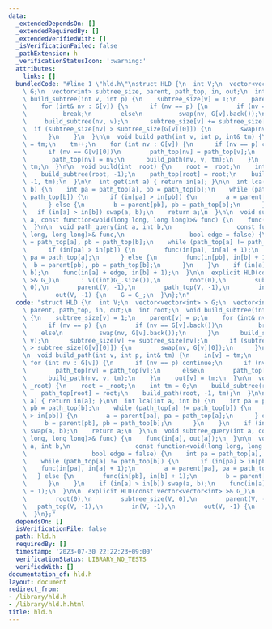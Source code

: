 ```yaml
---
data:
  _extendedDependsOn: []
  _extendedRequiredBy: []
  _extendedVerifiedWith: []
  _isVerificationFailed: false
  _pathExtension: h
  _verificationStatusIcon: ':warning:'
  attributes:
    links: []
  bundledCode: "#line 1 \"hld.h\"\nstruct HLD {\n  int V;\n  vector<vector<int> >\
    \ G;\n  vector<int> subtree_size, parent, path_top, in, out;\n  int root;\n  void\
    \ build_subtree(int v, int p) {\n    subtree_size[v] = 1;\n    parent[v] = p;\n\
    \    for (int& nv : G[v]) {\n      if (nv == p) {\n        if (nv == G[v].back())\n\
    \          break;\n        else\n          swap(nv, G[v].back());\n      }\n \
    \     build_subtree(nv, v);\n      subtree_size[v] += subtree_size[nv];\n    \
    \  if (subtree_size[nv] > subtree_size[G[v][0]]) {\n        swap(nv, G[v][0]);\n\
    \      }\n    }\n  }\n\n  void build_path(int v, int p, int& tm) {\n    in[v]\
    \ = tm;\n    tm++;\n    for (int nv : G[v]) {\n      if (nv == p) continue;\n\
    \      if (nv == G[v][0])\n        path_top[nv] = path_top[v];\n      else\n \
    \       path_top[nv] = nv;\n      build_path(nv, v, tm);\n    }\n    out[v] =\
    \ tm;\n  }\n\n  void build(int _root) {\n    root = _root;\n    int tm = 0;\n\
    \    build_subtree(root, -1);\n    path_top[root] = root;\n    build_path(root,\
    \ -1, tm);\n  }\n\n  int get(int a) { return in[a]; }\n\n  int lca(int a, int\
    \ b) {\n    int pa = path_top[a], pb = path_top[b];\n    while (path_top[a] !=\
    \ path_top[b]) {\n      if (in[pa] > in[pb]) {\n        a = parent[pa], pa = path_top[a];\n\
    \      } else {\n        b = parent[pb], pb = path_top[b];\n      }\n    }\n \
    \   if (in[a] > in[b]) swap(a, b);\n    return a;\n  }\n\n  void subtree_query(int\
    \ a, const function<void(long long, long long)>& func) {\n    func(in[a], out[a]);\n\
    \  }\n\n  void path_query(int a, int b,\n                  const function<void(long\
    \ long, long long)>& func,\n                  bool edge = false) {\n    int pa\
    \ = path_top[a], pb = path_top[b];\n    while (path_top[a] != path_top[b]) {\n\
    \      if (in[pa] > in[pb]) {\n        func(in[pa], in[a] + 1);\n        a = parent[pa],\
    \ pa = path_top[a];\n      } else {\n        func(in[pb], in[b] + 1);\n      \
    \  b = parent[pb], pb = path_top[b];\n      }\n    }\n    if (in[a] > in[b]) swap(a,\
    \ b);\n    func(in[a] + edge, in[b] + 1);\n  }\n\n  explicit HLD(const vector<vector<int>\
    \ >& G_)\n      : V((int)G_.size()),\n        root(0),\n        subtree_size(V,\
    \ 0),\n        parent(V, -1),\n        path_top(V, -1),\n        in(V, -1),\n\
    \        out(V, -1) {\n    G = G_;\n  }\n};\n"
  code: "struct HLD {\n  int V;\n  vector<vector<int> > G;\n  vector<int> subtree_size,\
    \ parent, path_top, in, out;\n  int root;\n  void build_subtree(int v, int p)\
    \ {\n    subtree_size[v] = 1;\n    parent[v] = p;\n    for (int& nv : G[v]) {\n\
    \      if (nv == p) {\n        if (nv == G[v].back())\n          break;\n    \
    \    else\n          swap(nv, G[v].back());\n      }\n      build_subtree(nv,\
    \ v);\n      subtree_size[v] += subtree_size[nv];\n      if (subtree_size[nv]\
    \ > subtree_size[G[v][0]]) {\n        swap(nv, G[v][0]);\n      }\n    }\n  }\n\
    \n  void build_path(int v, int p, int& tm) {\n    in[v] = tm;\n    tm++;\n   \
    \ for (int nv : G[v]) {\n      if (nv == p) continue;\n      if (nv == G[v][0])\n\
    \        path_top[nv] = path_top[v];\n      else\n        path_top[nv] = nv;\n\
    \      build_path(nv, v, tm);\n    }\n    out[v] = tm;\n  }\n\n  void build(int\
    \ _root) {\n    root = _root;\n    int tm = 0;\n    build_subtree(root, -1);\n\
    \    path_top[root] = root;\n    build_path(root, -1, tm);\n  }\n\n  int get(int\
    \ a) { return in[a]; }\n\n  int lca(int a, int b) {\n    int pa = path_top[a],\
    \ pb = path_top[b];\n    while (path_top[a] != path_top[b]) {\n      if (in[pa]\
    \ > in[pb]) {\n        a = parent[pa], pa = path_top[a];\n      } else {\n   \
    \     b = parent[pb], pb = path_top[b];\n      }\n    }\n    if (in[a] > in[b])\
    \ swap(a, b);\n    return a;\n  }\n\n  void subtree_query(int a, const function<void(long\
    \ long, long long)>& func) {\n    func(in[a], out[a]);\n  }\n\n  void path_query(int\
    \ a, int b,\n                  const function<void(long long, long long)>& func,\n\
    \                  bool edge = false) {\n    int pa = path_top[a], pb = path_top[b];\n\
    \    while (path_top[a] != path_top[b]) {\n      if (in[pa] > in[pb]) {\n    \
    \    func(in[pa], in[a] + 1);\n        a = parent[pa], pa = path_top[a];\n   \
    \   } else {\n        func(in[pb], in[b] + 1);\n        b = parent[pb], pb = path_top[b];\n\
    \      }\n    }\n    if (in[a] > in[b]) swap(a, b);\n    func(in[a] + edge, in[b]\
    \ + 1);\n  }\n\n  explicit HLD(const vector<vector<int> >& G_)\n      : V((int)G_.size()),\n\
    \        root(0),\n        subtree_size(V, 0),\n        parent(V, -1),\n     \
    \   path_top(V, -1),\n        in(V, -1),\n        out(V, -1) {\n    G = G_;\n\
    \  }\n};"
  dependsOn: []
  isVerificationFile: false
  path: hld.h
  requiredBy: []
  timestamp: '2023-07-30 22:22:23+09:00'
  verificationStatus: LIBRARY_NO_TESTS
  verifiedWith: []
documentation_of: hld.h
layout: document
redirect_from:
- /library/hld.h
- /library/hld.h.html
title: hld.h
---
```


